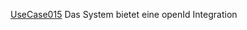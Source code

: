 [UseCase015](https://github.com/DomainDrivenArchitecture/ddaRequirement/blob/master/en/requirements/UseCase015.md)  Das System bietet eine openId Integration
